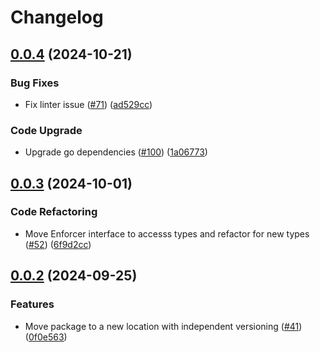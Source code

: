 # Changelog

## [0.0.4](https://github.com/cccteam/ccc/compare/columnset/v0.0.3...columnset/v0.0.4) (2024-10-21)


### Bug Fixes

* Fix linter issue ([#71](https://github.com/cccteam/ccc/issues/71)) ([ad529cc](https://github.com/cccteam/ccc/commit/ad529cc66dd098c9563269c3153df37caefab48c))


### Code Upgrade

* Upgrade go dependencies ([#100](https://github.com/cccteam/ccc/issues/100)) ([1a06773](https://github.com/cccteam/ccc/commit/1a06773790bbed65aed1ea5a3567f4a4cab6fbac))

## [0.0.3](https://github.com/cccteam/ccc/compare/columnset/v0.0.2...columnset/v0.0.3) (2024-10-01)


### Code Refactoring

* Move Enforcer interface to accesss types and refactor for new types ([#52](https://github.com/cccteam/ccc/issues/52)) ([6f9d2cc](https://github.com/cccteam/ccc/commit/6f9d2ccab7419b7cbc9c7308951c0a3402fbb322))

## [0.0.2](https://github.com/cccteam/ccc/compare/columnset-v0.0.1...columnset/v0.0.2) (2024-09-25)


### Features

* Move package to a new location with independent versioning ([#41](https://github.com/cccteam/ccc/issues/41)) ([0f0e563](https://github.com/cccteam/ccc/commit/0f0e5637c1e71efb95e4bc81ab8995ab44036fe7))
